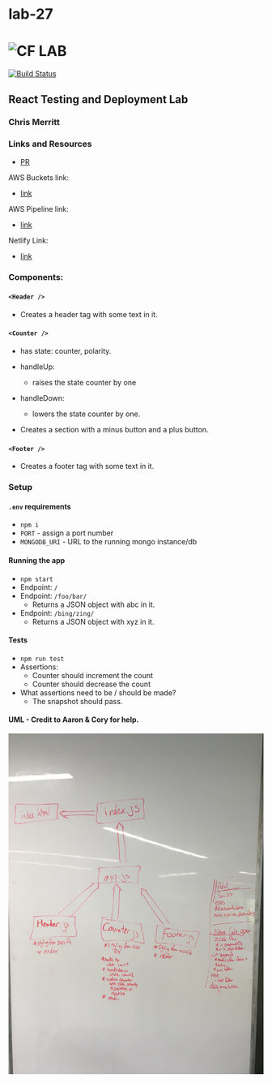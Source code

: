 # lab-27

![CF](http://i.imgur.com/7v5ASc8.png) LAB
=================================================

[![Build Status](https://www.travis-ci.com/401-advanced-javascript-merritt/lab-27.svg?branch=master)](https://www.travis-ci.com/401-advanced-javascript-merritt/lab-27)

## React Testing and Deployment Lab
### Chris Merritt

### Links and Resources
* [PR](https://github.com/401-advanced-javascript-merritt/lab-27/pull/2)

AWS Buckets link: 
* [link](http://merrittlab27.s3-website-us-west-2.amazonaws.com/)

AWS Pipeline link:
* [link](https://merrittlab27stack-merrittlab27bucket-1nl7995ms6hlu.s3.us-east-2.amazonaws.com/index.html)

Netlify Link:
* [link](https://zealous-jackson-68ba60.netlify.com/#)

### Components:

#### `<Header />`
* Creates a header tag with some text in it.

#### `<Counter />`
* has state: counter, polarity.

* handleUp:
  * raises the state counter by one

* handleDown:
  * lowers the state counter by one.

* Creates a section with a minus button and a plus button.

#### `<Footer />`
* Creates a footer tag with some text in it.

### Setup
#### `.env` requirements
* `npm i`
* `PORT` - assign a port number
* `MONGODB_URI` - URL to the running mongo instance/db
#### Running the app
* `npm start`
* Endpoint: `/`
* Endpoint: `/foo/bar/`
  * Returns a JSON object with abc in it.
* Endpoint: `/bing/zing/`
  * Returns a JSON object with xyz in it.
  
#### Tests
* `npm run test`
* Assertions: 
  * Counter should increment the count
  * Counter should decrease the count
* What assertions need to be / should be made?
  * The snapshot should pass.
  
#### UML - Credit to Aaron & Cory for help.
![uml](./assets/uml.jpg)

